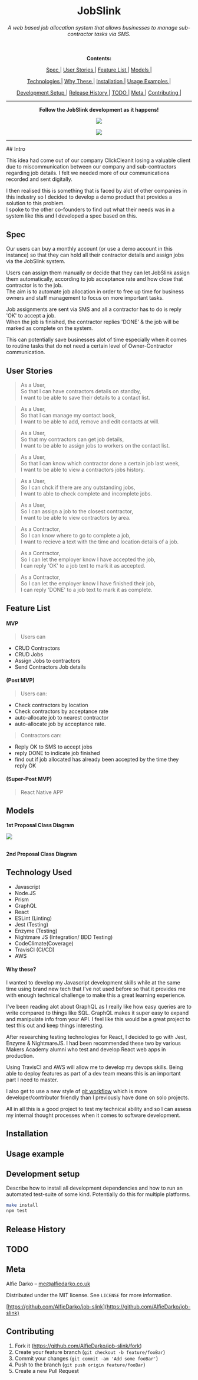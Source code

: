 
<h1 align="center">JobSlink</h1>

<h6 align="center">

 A web based job allocation system that allows businesses to manage sub-contractor tasks via SMS.

</h6>


<div align="center">
<b>
<br>Contents:<br>
</b>

[Spec ](#spec) |
[User Stories ](#user-stories) |
[Feature List ](#feature-list) |
[Models ](#models) |

<!-- <div align="center"> -->
[Technologies ](#technologies) |
[Why These ](#why-these) |
[Installation ](#installation) |
[Usage Examples ](#usage) |
<!-- </div> -->

<!-- <div align="center"> -->
[Development Setup ](#development-setup) |
[Release History ](#release-history) |
[TODO ](#todo) |
[Meta ](#meta) |
[Contributing ](#contributing) |
<!-- </div> -->
</b>

</div>


<hr>
<div align="center">

<b>Follow the JobSlink development as it happens!</b><br>

<a href="https://www.medium.com/JobSlink"><img src="https://cdn.mos.cms.futurecdn.net/xJGh6cXvC69an86AdrLD98-320-80.jpg"></a>
<br>

<a href="https://www.trello.com/jobslink-dev-board"><img src="https://static.crozdesk.com/web_app_library/providers/logos/000/002/374/original/atlassian-trello-1502570118-logo.png?1502570118"></a>

</div>
<hr>
## Intro

This idea had come out of our company ClickCleanit losing a valuable client due to miscommunication between our company and sub-contractors regarding job details. I felt we needed more of our communications recorded and sent digitally.<br>

I then realised this is something that is faced by alot of other companies in this industry so I decided to develop a demo product that provides a solution to this problem. <br> I spoke to the other co-founders to find out what their needs was in a system like this and I developed a spec based on this.

## Spec

Our users can buy a monthly account (or use a demo account in this instance) so that they can hold all their contractor details and assign jobs via the JobSlink system.

Users can assign them manually or decide that they can let JobSlink assign them automatically, according to job acceptance rate and how close that contractor is to the job. <br> The aim is to automate job allocation in order to free up time for business owners and staff management to focus on more important tasks.

Job assignments are sent via SMS and all a contractor has to do is reply 'OK' to accept a job. <br> When the job is finished, the contractor replies 'DONE' & the job will be marked as complete on the system.

This can potentially save businesses alot of time especially when it comes to routine tasks that do not need a certain level of Owner-Contractor communication.


## User Stories
> As a User,<br>
> So that I can have contractors details on standby,<br>
> I want to be able to save their details to a contact list.

> As a User,<br>
> So that I can manage my contact book,<br>
> I want to be able to add, remove and edit contacts at will.

> As a User,<br>
> So that my contractors can get job details,<br>
> I want to be able to assign jobs to workers on the contact list.

> As a User,<br>
> So that I can know which contractor done a certain job last week,<br>
> I want to be able to view a contractors jobs history.

> As a User,<br>
> So I can chck if there are any outstanding jobs,<br>
> I want to able to check complete and incomplete jobs.

> As a User,<br>
> So I can assign a job to the closest contractor,<br>
> I want to be able to view contractors by area.

> As a Contractor,<br>
> So I can know where to go to complete a job,<br>
> I want to recieve a text with the time and location details of a job.

> As a Contractor,<br>
> So I can let the employer know I have accepted the job,<br>
> I can reply 'OK' to a job text to mark it as accepted.

> As a Contractor,<br>
> So I can let the employer know I have finished their job,<br>
> I can reply 'DONE' to a job text to mark it as complete.

## Feature List
#### MVP
> Users can
- CRUD Contractors
- CRUD Jobs
- Assign Jobs to contractors
- Send Contractors Job details

#### (Post MVP)
>Users can:
- Check contractors by location
- Check contractors by acceptance rate
- auto-allocate job to nearest contractor
- auto-allocate job by acceptance rate.

>Contractors can:
- Reply OK to SMS to accept jobs
- reply DONE to indicate job finished
- find out if job allocated has already been accepted by the time they reply OK
#### (Super-Post MVP)
> React Native APP
## Models
<b>1st Proposal Class Diagram</b>


<img src="https://raw.githubusercontent.com/AlfieDarko/job-slink/master/Diagrams/classDiagram.jpg"><br><br>

<b>2nd Proposal Class Diagram</b>


## Technology Used
- Javascript
- Node.JS
- Prism
- GraphQL
- React
- ESLint (Linting)
- Jest  (Testing)
- Enzyme (Testing)
- Nightmare JS (Integration/ BDD Testing)
- CodeClimate(Coverage)
- TravisCI (CI/CD)
- AWS

#### Why these?

I wanted to develop my Javascript development skills while at the same time using brand new tech that I've not used before so that it provides me with enough technical challenge to make this a great learning experience.

I've been reading alot about GraphQL as I really like how easy queries are to write compared to things like SQL. GraphQL makes it super easy to expand and manipulate info from your API. I feel like this would be a great project to test this out and keep things interesting.

After researching testing technologies for React, I decided to go with Jest, Enzyme & NightmareJS. I had been recommended these two by various Makers Academy alumni who test and develop React web apps in production.

Using TravisCI and AWS will allow me to develop my devops skills. Being able to deploy features as part of a dev team means this is an important part I need to master.

I also get to use a new style of [git workflow](https://sdlambert.github.io/2015/04/09/git-workflow-for-solo-development/) which is more developer/contributor friendly than I previously have done on solo projects.

All in all this is a good project to test my technical ability and so I can assess my internal thought processes when it comes to software development.

## Installation



## Usage example



## Development setup

Describe how to install all development dependencies and how to run an automated test-suite of some kind. Potentially do this for multiple platforms.

```sh
make install
npm test
```

## Release History

## TODO

## Meta

Alfie Darko – me@alfiedarko.co.uk

Distributed under the MIT license. See ``LICENSE`` for more information.

[https://github.com/AlfieDarko/job-slink](https://github.com/AlfieDarko/job-slink)

## Contributing

1. Fork it (<https://github.com/AlfieDarko/job-slink/fork>)
2. Create your feature branch (`git checkout -b feature/fooBar`)
3. Commit your changes (`git commit -am 'Add some fooBar'`)
4. Push to the branch (`git push origin feature/fooBar`)
5. Create a new Pull Request

<!-- Markdown link & img dfn's -->
